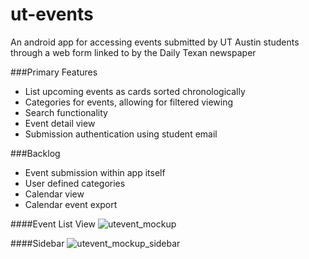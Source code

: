 ut-events
=========

An android app for accessing events submitted by UT Austin students through a web form linked to by the Daily Texan newspaper


###Primary Features
* List upcoming events as cards sorted chronologically
* Categories for events, allowing for filtered viewing
* Search functionality
* Event detail view
* Submission authentication using student email

###Backlog
* Event submission within app itself
* User defined categories
* Calendar view
* Calendar event export


####Event List View
![utevent_mockup](https://copy.com/M2yK98C23LtBNgeJ)

####Sidebar
![utevent_mockup_sidebar](https://copy.com/AfHUL0fbHWRpKg4e)
